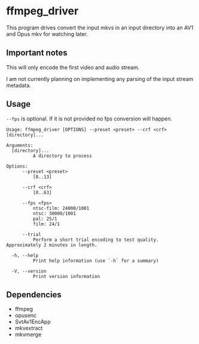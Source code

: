 # ffmpeg_driver

This program drives convert the input mkvs in an input directory into an AV1
and Opus mkv for watching later.

## Important notes

This will only encode the first video and audio stream.

I am not currently planning on implementing any parsing of the input stream metadata.

## Usage

``--fps`` is optional. If it is not provided no fps conversion will happen.

```
Usage: ffmpeg_driver [OPTIONS] --preset <preset> --crf <crf> [directory]...

Arguments:
  [directory]...
          A directory to process

Options:
      --preset <preset>
          [0..13]

      --crf <crf>
          [0..63]

      --fps <fps>
          ntsc-film: 24000/1001
          ntsc: 30000/1001
          pal: 25/1
          film: 24/1

      --trial
          Perform a short trial encoding to test quality. Approximately 2 minutes in length.

  -h, --help
          Print help information (use `-h` for a summary)

  -V, --version
          Print version information
```

## Dependencies

* ffmpeg
* opusenc
* SvtAv1EncApp
* mkvextract
* mkvmerge
